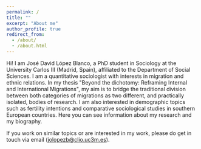 ```yaml
---
permalink: /
title: ""
excerpt: "About me"
author_profile: true
redirect_from: 
  - /about/
  - /about.html
---
```



Hi!
I am José David López Blanco, a PhD student in Sociology at the University Carlos III (Madrid, Spain), affiliated to the Department of Social Sciences. 
I am a quantitative sociologist with interests in migration and ethnic relations. In my thesis "Beyond the dichotomy: Reframing Internal and International Migrations", my aim is to bridge the traditional division between both categories of migrations as two different, and practically isolated, bodies of research. I am also interested in demographic topics such as fertility intentions and comparative sociological studies in southern European countries.
Here you can see information about my research and my biography.

If you work on similar topics or are interested in my work, please do get in touch via email (jolopezb@clio.uc3m.es). 
